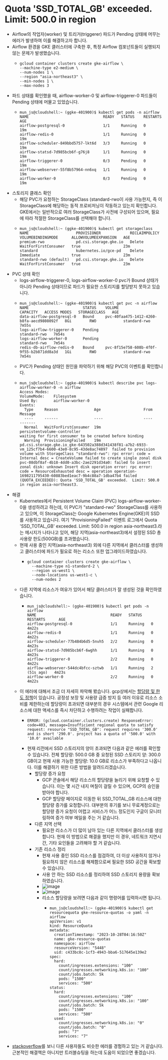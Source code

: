 # Quota 'SSD_TOTAL_GB' exceeded. Limit: 500.0 in region
- Airflow의 작업자(worker) 및 트리거(triggerer) 파드가 Pending 상태에 머무는 에러가 발생하여 이를 해결하고자 합니다.
- Airflow 환경을 GKE 클러스터에 구축한 후, 특정 Airflow 컴포넌트들이 실행되지 않는 문제가 발생했습니다. 
  - ```shell
    gcloud container clusters create gke-airflow \
    --machine-type e2-medium \
    --num-nodes 1 \
    --region "asia-northeast3" \
    --min-nodes 1 \
    --max-nodes 3
    ```
- 파드 상태를 확인했을 때, airflow-worker-0 및 airflow-triggerer-0 파드들이 Pending 상태에 머물고 있었습니다.
  - ```shell
    mun_js@cloudshell:~ (ggke-401900)$ kubectl get pods -n airflow
    NAME                                 READY   STATUS    RESTARTS   AGE
    airflow-postgresql-0                 1/1     Running   0          19m
    airflow-redis-0                      1/1     Running   0          19m
    airflow-scheduler-849bbd5757-lkt6d   3/3     Running   0          19m
    airflow-statsd-7d985bcb6f-g76j8      1/1     Running   0          19m
    airflow-triggerer-0                  0/3     Pending   0          19m
    airflow-webserver-55f8b57964-nn6xq   1/1     Running   0          19m
    airflow-worker-0                     0/3     Pending   0          19m
    ```
- 스토리지 클래스 확인
  - 해당 PVC가 요청하는 StorageClass (standard-rwo이 사용 가능한지, 즉 이 StorageClass에 해당하는 동적 프로비저닝이 작동하고 있는지 확인합니다. GKE에서는 일반적으로 여러 StorageClass가 사전에 구성되어 있으며, 필요에 따라 적절한 StorageClass를 선택해야 합니다.
  - ```shell
    mun_js@cloudshell:~ (ggke-401900)$ kubectl get storageclass
    NAME                     PROVISIONER             RECLAIMPOLICY   VOLUMEBINDINGMODE      ALLOWVOLUMEEXPANSION   AGE
    premium-rwo              pd.csi.storage.gke.io   Delete          WaitForFirstConsumer   true                   23m
    standard                 kubernetes.io/gce-pd    Delete          Immediate              true                   23m
    standard-rwo (default)   pd.csi.storage.gke.io   Delete          WaitForFirstConsumer   true                   23m
    ```
- PVC 상태 확인
  - logs-airflow-triggerer-0, logs-airflow-worker-0 pvc가 Bound 상태가 아니라 Pending 상태이므로 파드가 필요한 스토리지를 할당받지 못하고 있습니다.
  - ```shell
    mun_js@cloudshell:~ (ggke-401900)$ kubectl get pvc -n airflow
    NAME                        STATUS    VOLUME                                     CAPACITY   ACCESS MODES   STORAGECLASS   AGE
    data-airflow-postgresql-0   Bound     pvc-40faa475-1412-4260-b8fa-aecd9808092f   8Gi        RWO            standard-rwo   7m55s
    logs-airflow-triggerer-0    Pending                                                                        standard-rwo   7m54s
    logs-airflow-worker-0       Pending                                                                        standard-rwo   7m54s
    redis-db-airflow-redis-0    Bound     pvc-8f15e758-608b-4f0f-9f55-b2b871dd8a3d   1Gi        RWO            standard-rwo   7m54s
    ```
  - PVC가 Pending 상태인 원인을 파악하기 위해 해당 PVC의 이벤트를 확인합니다.
  - ```shell
    mun_js@cloudshell:~ (ggke-401900)$ kubectl describe pvc logs-airflow-worker-0 -n airflow
    Access Modes:
    VolumeMode:    Filesystem
    Used By:       airflow-worker-0
    Events:
      Type     Reason                Age                   From                                                                                              Message
      ----     ------                ----                  ----                                                                                              -------
      Normal   WaitForFirstConsumer  19m                   persistentvolume-controller                                                                       waiting for first consumer to be created before binding
      Warning  ProvisioningFailed    19m                   pd.csi.storage.gke.io_gke-643502a388d341438f81-a7b2-6933-vm_125cf7b4-6600-43e0-8c95-43de8ac74897  failed to provision volume with StorageClass "standard-rwo": rpc error: code = Internal desc = CreateVolume failed to create single zonal disk pvc-08dbf8af-4b18-4dd0-a3bc-2ae2291d34a0: failed to insert zonal disk: unknown Insert disk operation error: rpc error: code = ResourceExhausted desc = operation operation-1698211795430-60883bed1eac7-9b4c88a7-1dba47b4 failed (QUOTA_EXCEEDED): Quota 'SSD_TOTAL_GB' exceeded.  Limit: 500.0 in region asia-northeast3.
    ```
- 해결
  - Kubernetes에서 Persistent Volume Claim (PVC) logs-airflow-worker-0을 생성하려고 하는데, 이 PVC가 "standard-rwo" StorageClass를 사용하고 있으며, 이 StorageClass는 Google Kubernetes Engine(GKE)의 SSD를 사용하고 있습니다. 여기 "ProvisioningFailed" 이벤트 로그에서 Quota 'SSD_TOTAL_GB' exceeded. Limit: 500.0 in region asia-northeast3.라는 메시지가 나타나고 있어, 해당 지역(asia-northeast3)에서 설정된 SSD 총 사용량 한도(500GB)를 초과했습니다.
  - 현재 사용 중인 지역(asia-northeast3) 외에 다른 지역에서 클러스터를 생성하고 클러스터에 파드가 필요로 하는 리소스 또한 업그레이드하였습니다.
    - ```shell
      gcloud container clusters create gke-airflow \
        --machine-type n1-standard-2 \
        --region us-west1 \
        --node-locations us-west1-c \
        --num-nodes 2
      ```
  - 다른 지역에 리소스가 여유가 있어서 해당 클러스터가 잘 생성된 것을 확인하였습니다.
    - ```shell
      mun_js@cloudshell:~ (ggke-401900)$ kubectl get pods -n airflow
      NAME                                 READY   STATUS    RESTARTS      AGE
      airflow-postgresql-0                 1/1     Running   0             4m22s
      airflow-redis-0                      1/1     Running   0             4m22s
      airflow-scheduler-77b484b6d5-5nvh5   2/2     Running   0             4m23s
      airflow-statsd-7d985bcb6f-6wghh      1/1     Running   0             4m23s
      airflow-triggerer-0                  2/2     Running   0             4m22s
      airflow-webserver-544dc4bfcc-sztwb   1/1     Running   2 (51s ago)   4m23s
      airflow-worker-0                     2/2     Running   0             4m22s
      ```
  - 이 에러에 대해서 조금 더 자세히 파악해 봤습니다. gcp상에서는 [할당량 및 한도 정책](https://cloud.google.com/vpc/docs/quota?hl=ko)이 있습니다. 공정성 보장 및 사용량 급증 방지 등 여러 이유로 리소스 소비를 제한하는데 할당량이 초과되면 대부분의 경우 시스템에서 관련 Google 리소스에 대한 액세스를 즉시 차단하고 수행하려는 작업이 실패합니다.
    - ```shell
      ERROR: (gcloud.container.clusters.create) ResponseError: code=403, message=Insufficient regional quota to satisfy request: resource "SSD_TOTAL_GB": request requires '300.0' and is short '290.0'. project has a quota of '500.0' with '10.0' available
      ```
    - 현재 리전에서 SSD 스토리지의 양이 초과되면 다음과 같은 에러를 확인할 수 있습니다. 전체 할당량: 500.0 GB 중 요청된 SSD 스토리지 양: 300.0 GB이고 현재 사용 가능한 할당량: 10.0 GB로 리소스가 부족하다고 나옵니다. 이를 해결하기 위한 다른 방법을 알려드리겠습니다.
      - 할당량 증가 요청
        - GCP 콘솔에서 해당 리소스의 할당량을 늘리기 위해 요청할 수 있습니다. 이는 몇 시간 내지 며칠이 걸릴 수 있으며, GCP의 승인을 받아야 합니다.
        - GCP 할당량 페이지로 이동한 뒤 SSD_TOTAL_GB 리소스에 대한 할당량 증가를 요청합니다. 대부분의 후기를 보니 무료계정으로는 할당량 증가 요청이 어렵고 서비스가 어느 정도인지 구글이 모니터링하여 증가 여부 메일을 주는 거 같습니다.
      - 다른 지역 선택
        - 필요한 리소스가 더 많이 남아 있는 다른 지역에서 클러스터를 생성합니다. 현재 이 방법으로 해결을 했지만 이 경우, 네트워크 지연시간, 기타 요인들을 고려해야 할 거 같습니다.
      - 기존 리소스 정리
        - 현재 사용 중인 SSD 리소스를 점검하여, 더 이상 사용하지 않거나 필요하지 않은 리소스를 해제함으로써 필요한 SSD 공간을 확보할 수 있습니다.
        - 사용 안 하는 SSD 리소스를 정리하여 SSD 스토리지 용량을 확보하였습니다.
        - ![image](https://github.com/mjs1995/muse-data-engineer/assets/47103479/d4df3afd-f982-445f-9631-a054ae1f8402)
        - ![image](https://github.com/mjs1995/muse-data-engineer/assets/47103479/b3a58753-7977-4349-8c9b-bf826743dc98)
        - 리소스 할당량을 보려면 다음과 같이 명령어를 입력하시면 됩니다.
          - ```shell
            mun_js@cloudshell:~ (ggke-401900)$ kubectl get resourcequota gke-resource-quotas -o yaml -n airflow
            apiVersion: v1
            kind: ResourceQuota
            metadata:
              creationTimestamp: "2023-10-28T04:16:50Z"
              name: gke-resource-quotas
              namespace: airflow
              resourceVersion: "5448"
              uid: c433bc8c-1cf3-4943-bba6-517645e139e2
            spec:
              hard:
                count/ingresses.extensions: "100"
                count/ingresses.networking.k8s.io: "100"
                count/jobs.batch: 5k
                pods: "1500"
                services: "500"
            status:
              hard:
                count/ingresses.extensions: "100"
                count/ingresses.networking.k8s.io: "100"
                count/jobs.batch: 5k
                pods: "1500"
                services: "500"
              used:
                count/ingresses.networking.k8s.io: "0"
                count/jobs.batch: "0"
                pods: "7"
                services: "7"
            ```
- [stackoverflow](https://stackoverflow.com/questions/76848658/airflow-worker-pods-arent-starting-on-gke-cluster-when-just-deploying-airflow-f)를 보니 다른 사용자들도 비슷한 에러를 경험하고 있는 거 같습니다. 근본적인 해결책은 아니지만 트러블슈팅을 하는데 도움이 되었으면 좋겠습니다.
